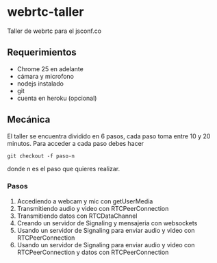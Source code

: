 webrtc-taller
=============

Taller de webrtc para el jsconf.co

## Requerimientos

* Chrome 25 en adelante
* cámara y microfono
* nodejs instalado
* git
* cuenta en heroku (opcional)

## Mecánica


El taller se encuentra dividido en 6 pasos, cada paso toma entre 10 y 20 minutos. 
Para acceder a cada paso debes hacer

```
git checkout -f paso-n
```

donde n es el paso que quieres realizar.

### Pasos

1. Accediendo a webcam y mic con getUserMedia
2. Transmitiendo audio y video con RTCPeerConnection
3. Transmitiendo datos con RTCDataChannel
4. Creando un servidor de Signaling y mensajeria con websockets
5. Usando un servidor de Signaling para enviar audio y video con RTCPeerConnection
6. Usando un servidor de Signaling para enviar audio y video con RTCPeerConnection y datos con RTCPeerConnection

